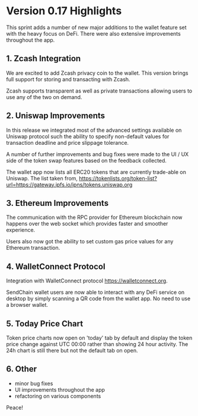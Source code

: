 # Version 0.17 Highlights

This sprint adds a number of new major additions to the wallet feature set with the heavy focus on DeFi. There were also extensive improvements throughout the app.

## 1. Zcash Integration

We are excited to add Zcash privacy coin to the wallet. This version brings full support for storing and transacting with Zcash.

Zcash supports transparent as well as private transactions allowing users to use any of the two on demand.

## 2. Uniswap Improvements

In this release we integrated most of the advanced settings available on Uniswap protocol such the ability to specify non-default values for transaction deadline and price slippage tolerance.

A number of further improvements and bug fixes were made to the UI / UX side of the token swap features based on the feedback collected.

The wallet app now lists all ERC20 tokens that are currently trade-able on Uniswap. The list taken from, https://tokenlists.org/token-list?url=https://gateway.ipfs.io/ipns/tokens.uniswap.org

## 3. Ethereum Improvements

The communication with the RPC provider for Ethereum blockchain now happens over the web socket which provides faster and smoother experience.

Users also now got the ability to set custom gas price values for any Ethereum transaction.

## 4. WalletConnect Protocol

Integration with WalletConnect protocol https://walletconnect.org.

SendChain wallet users are now able to interact with any DeFi service on desktop by simply scanning a QR code from the wallet app. No need to use a browser wallet.

## 5. Today Price Chart

Token price charts now open on 'today' tab by default and display the token price change against UTC 00:00 rather than showing 24 hour activity. The 24h chart is still there but not the default tab on open.

## 6. Other

- minor bug fixes
- UI improvements throughout the app
- refactoring on various components

Peace!
